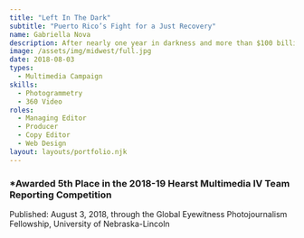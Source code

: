 ```yaml
---
title: "Left In The Dark"
subtitle: "Puerto Rico’s Fight for a Just Recovery"
name: Gabriella Nova
description: After nearly one year in darkness and more than $100 billion in storm damages from Hurricane Maria, electricity has still not returned to thousands of residents across Puerto Rico, where an estimated 5,000 people died from hurricane-related causes. And yet another disaster, a $73 billion debt, had destroyed Puerto Rico’s infrastructure long before the storms.
image: /assets/img/midwest/full.jpg
date: 2018-08-03
types:
  - Multimedia Campaign
skills:
  - Photogrammetry
  - 360 Video
roles:
  - Managing Editor
  - Producer
  - Copy Editor
  - Web Design
layout: layouts/portfolio.njk
---
```


<copy-wrap class="grid-center">

### *Awarded 5th Place in the 2018-19 Hearst Multimedia IV Team Reporting Competition

Published: August 3, 2018, through the Global Eyewitness Photojournalism Fellowship, University of Nebraska-Lincoln 

</copy-wrap>
